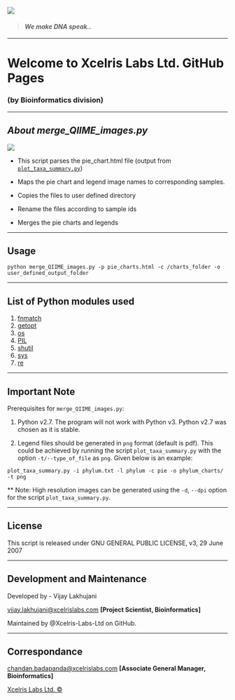 ![](http://www.xcelrislabs.com/Images/Xcelris-An-Abellon-Company-Logo.png)

> #### _We make DNA speak.._





---

# Welcome to Xcelris Labs Ltd. GitHub Pages

###            (by Bioinformatics division)

---

## *About merge_QIIME_images.py*

![]( https://httpsimage.com/img/flowchart4.png)

* This script parses the pie_chart.html file (output from [`plot_taxa_summary.py`](http://qiime.org/scripts/plot_taxa_summary.html))

* Maps the pie chart and legend image names to corresponding samples.

* Copies the files to user defined directory

* Rename the files according to sample ids

* Merges the pie charts and legends

---

## Usage

 `python merge_QIIME_images.py -p pie_charts.html -c /charts_folder
-o user_defined_output_folder`

---

## List of Python modules used 

1. [fnmatch](https://docs.python.org/2/library/fnmatch.html)
2. [getopt](https://docs.python.org/2/library/getopt.html)
3. [os](https://docs.python.org/2/library/os.html)
4. [PIL](http://www.pythonware.com/products/pil)
5. [shutil](https://docs.python.org/2/library/shutil.html)
6. [sys](https://docs.python.org/2/library/sys.html)
7. [re](https://docs.python.org/2/library/re.html)
 

---

## Important Note

Prerequisites for `merge_QIIME_images.py`:

1. Python v2.7. The program will not work with Python v3. Python v2.7 was chosen as it is stable.

2. Legend files should be generated in `png` format (default is pdf). This could be achieved by running the script `plot_taxa_summary.py` with the option `-t/--type_of_file` as `png`. Given below is an example:

`plot_taxa_summary.py -i phylum.txt -l phylum -c pie -o phylum_charts/ -t png`

** Note: High resolution images can be generated using the `-d`, `--dpi` option for the script `plot_taxa_summary.py`.

---

## License

This script is released under GNU GENERAL PUBLIC LICENSE, v3, 29 June 2007

---

## Development and Maintenance

Developed by - Vijay Lakhujani

vijay.lakhujani@xcelrislabs.com **[Project Scientist, Bioinformatics]**

Maintained by @Xcelris-Labs-Ltd on GitHub.

---

## Correspondance

chandan.badapanda@xcelrislabs.com **[Associate General Manager, Bioinformatics]**

[Xcelris Labs Ltd. &#169;](http://www.xcelrisgenomics.com/ContactUs.html)
